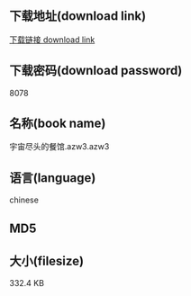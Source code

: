 ## 下载地址(download link)
[下载链接 download link](https://voluble-croquembouche-d321dc.netlify.app/?s=%E5%AE%87%E5%AE%99%E5%B0%BD%E5%A4%B4%E7%9A%84%E9%A4%90%E9%A6%86.azw3)

## 下载密码(download password)
8078

## 名称(book name)
宇宙尽头的餐馆.azw3.azw3

## 语言(language)
chinese

## MD5


## 大小(filesize)
332.4 KB
